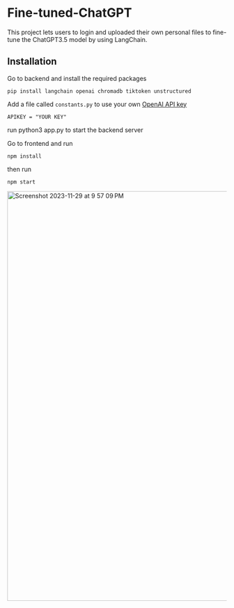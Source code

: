 # Fine-tuned-ChatGPT

This project lets users to login and uploaded their own personal files to fine-tune the ChatGPT3.5 model by using LangChain.


## Installation

Go to backend and install the required packages
```
pip install langchain openai chromadb tiktoken unstructured
```
Add a file called `constants.py` to use your own [OpenAI API key](https://platform.openai.com/account/api-keys)
```
APIKEY = "YOUR KEY"
```
run python3 app.py to start the backend server

Go to frontend and run 
```
npm install
```
then run 
```
npm start
```
<img width="939" alt="Screenshot 2023-11-29 at 9 57 09 PM" src="https://github.com/JingyaoGu1/Fine-tuned-ChatGPT/assets/43628019/4f3bc067-676d-4f10-b213-05ac710d541e">

